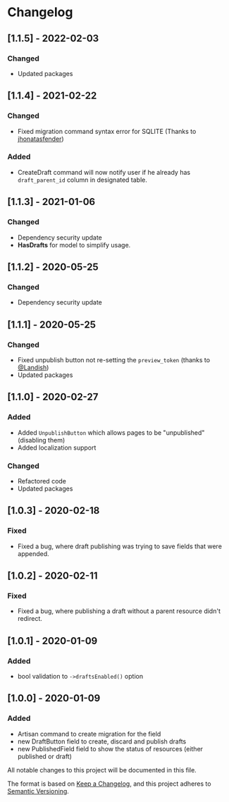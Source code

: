 # Changelog

## [1.1.5] - 2022-02-03

### Changed

- Updated packages

## [1.1.4] - 2021-02-22

### Changed

- Fixed migration command syntax error for SQLITE (Thanks to [jhonatasfender](https://github.com/jhonatasfender))

### Added

- CreateDraft command will now notify user if he already has `draft_parent_id` column in designated table.

## [1.1.3] - 2021-01-06

### Changed

- Dependency security update
- **HasDrafts** for model to simplify usage.

## [1.1.2] - 2020-05-25

### Changed

- Dependency security update

## [1.1.1] - 2020-05-25

### Changed

- Fixed unpublish button not re-setting the `preview_token` (thanks to [@Landish](https://github.com/Landish))
- Updated packages

## [1.1.0] - 2020-02-27

### Added

- Added `UnpublishButton` which allows pages to be "unpublished" (disabling them)
- Added localization support

### Changed

- Refactored code
- Updated packages

## [1.0.3] - 2020-02-18

### Fixed

- Fixed a bug, where draft publishing was trying to save fields that were appended.

## [1.0.2] - 2020-02-11

### Fixed

- Fixed a bug, where publishing a draft without a parent resource didn't redirect.

## [1.0.1] - 2020-01-09

### Added

- bool validation to `->draftsEnabled()` option

## [1.0.0] - 2020-01-09

### Added

- Artisan command to create migration for the field
- new DraftButton field to create, discard and publish drafts
- new PublishedField field to show the status of resources (either published or draft)

All notable changes to this project will be documented in this file.

The format is based on [Keep a Changelog](https://keepachangelog.com/en/1.0.0/),
and this project adheres to [Semantic Versioning](https://semver.org/spec/v2.0.0.html).
